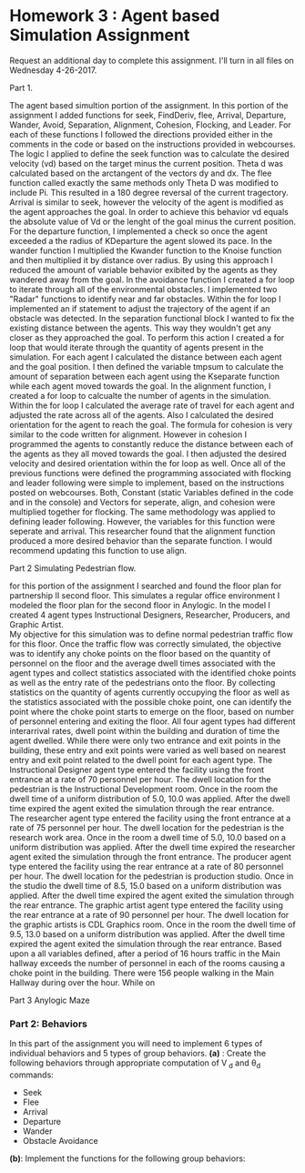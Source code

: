 # Homework 3 : Agent based Simulation Assignment 

Request an additional day to complete this assignment.  I'll turn in all files on Wednesday 4-26-2017.

Part 1.  

The agent based simultion portion of the assignment.  In this portion of the assignment I added functions for seek, FindDeriv, flee, Arrival, Departure, Wander,
Avoid, Separation, Alignment, Cohesion, Flocking, and Leader.  For each of these functions I followed the directions provided either in the comments in the 
code or based on the instructions provided in webcourses.  The logic I applied to define the seek function was to calculate the desired velocity (vd) based on 
the target minus the current position.  Theta d was calculated based on the arctangent of the vectors dy and dx.  The flee function called exactly the same methods
only Theta D was modified to include Pi.  This resulted in a 180 degree reversal of the current tragectory.  Arrival is similar to seek, however the velocity of the agent 
is modified as the agent approaches the goal.  In order to achieve this behavior vd equals the absolute value of Vd or the lenght of the goal minus the current position.
For the departure function, I implemented a check so once the agent exceeded a the radius of KDeparture the agent slowed its pace.  In the wander function I multiplied
the Kwander function to the Knoise function and then multiplied it by distance over radius.  By using this approach I reduced the amount of variable behavior exibited by 
the agents as they wandered away from the goal.  In the avoidance function I created a for loop to iterate through all of the environmental obstacles.  I implemented two 
"Radar" functions to identify near and far obstacles.  Within the for loop I implemented an if statement to adjust the trajectory of the agent if an obstacle was detected.
In the separation functional block I wanted to fix the existing distance between the agents.  This way they wouldn't get any closer as they approached the goal.  To perform
this action I created a for loop that would iterate through the quantity of agents present in the simulation.  For each agent I calculated the distance between each agent
and the goal position.  I then defined the variable tmpsum to calculate the amount of separation between each agent using the Kseparate function while each agent 
moved towards the goal.  In the alignment function, I created a for loop to calcualte the number of agents in the simulation.  Within the for loop I calculated the average
rate of travel for each agent and adjusted the rate across all of the agents.  Also I calculated the desired orientation for the agent to reach the goal.  The formula for
cohesion is very similar to the code written for alignment.  However in cohesion I programmed the agents to constantly reduce the distance between each of the agents 
as they all moved towards the goal.  I then adjusted the desired velocity and desired orientation within the for loop as well.  Once all of the previous functions were defined
the programming associated with flocking and leader following were simple to implement, based on the instructions posted on webcourses.  Both, Constant (static Variables
defined in the code and in the console) and Vectors for seperate, align, and cohesion were multiplied together for flocking.  The same methodology was applied to defining
leader following.  However, the variables for this function were seperate and arrival.  This researcher found that the alignment function produced a more desired behavior than
the separate function.  I would recommend updating this function to use align.


Part 2 Simulating Pedestrian flow.

for this portion of the assignment I searched and found the floor plan for partnership II second floor.  This simulates a regular office environment
I modeled the floor plan for the second floor in Anylogic.  In the model I created 4 agent types Instructional Designers, Researcher, Producers, and Graphic Artist.  
My objective for this simulation was to define normal pedestrian traffic flow for this floor.  Once the traffic flow was correctly simulated, the objective
was to identify any choke points on the floor based on the quantity of personnel on the floor and the average dwell times associated with the agent types
and collect statistics associated with the identified choke points as well as the entry rate of the pedestrians onto the floor.  By collecting statistics on the
quantity of agents currently occupying the floor as well as the statistics associated with the possible choke point, one can identify the point where the 
choke point starts to emerge on the floor, based on number of personnel entering and exiting the floor.  All four agent types had different interarrival rates, 
dwell point within the building and duration of time the agent dwelled.  While there were only two  entrance and exit points in the building, 
these entry and exit points were varied as well based on nearest entry and exit point related to the dwell point  for each agent type.  The Instructional Designer agent type 
entered the facility using the front entrance at a rate of 70 personnel per hour.  The dwell location for the pedestrian is  the Instructional Development room.  Once in the 
room the dwell time of a uniform distribution of 5.0, 10.0 was applied.  After the dwell time expired the agent exited the simulation through the rear entrance.  
The researcher agent type entered the facility using the front entrance at a rate of 75 personnel per hour.  The dwell location for the pedestrian is  the research 
work area.  Once in the room a dwell time of  5.0, 10.0 based on a uniform distribution was applied.  After the dwell time expired the researcher agent exited the 
simulation through the front entrance. The producer agent type entered the facility using the rear entrance  at a rate of 80 personnel per hour.  The dwell location for the
pedestrian is  production studio.  Once in the studio the dwell time of  8.5, 15.0 based on a uniform distribution was applied.  After the dwell time expired the agent exited the simulation through
the rear entrance. The graphic artist agent type entered the facility using the rear entrance at a rate of 90 personnel per hour.  The dwell location for the
graphic artists is  CDL Graphics room.  Once in the room the dwell time of  9.5, 13.0 based on a uniform distribution was applied.  After the dwell time expired the agent exited the simulation through
the rear entrance.  Based upon a all variables defined, after a period of 16 hours traffic in the Main hallway exceeds the number of personnel in each of the rooms 
causing a choke point in the building.   There were 156 people walking in the Main Hallway during over the hour.  While on

Part 3 Anylogic Maze
### Part 2: Behaviors
In this part of the assignment you will need to implement 6 types of individual behaviors and 5 types of group behaviors. 
**(a)** : Create the following behaviors through appropriate computation of V<sub> d</sub>  and θ<sub>d</sub>  commands:
* Seek
* Flee
* Arrival
* Departure
* Wander
* Obstacle Avoidance

**(b)**: Implement the functions for the following group behaviors: 